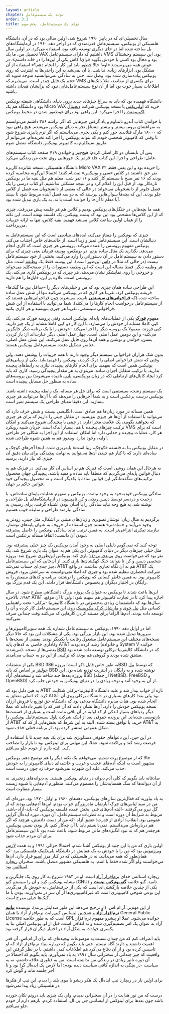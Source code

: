 ```yaml
---
layout: article
chapter: تولد یک سیستم‌عامل
order: 3.3
title: تولد یک سیستم‌عامل، بخش سوم
---
```




سال تحصیلی‌ای که در پاییز ۱۹۹۰ شروع شد، اولین سالی بود که در آن، دانشگاه هلسینکی از یونیکس، سیستم‌عامل قدرتمندی که در اواخر دهه ۱۹۶۰ در آزمایشگاه‌های بل ساخته شده اما در جای دیگری توسعه یافته بود، استفاده می‌کرد. در اولین سال تحصیل من، ما یک VAX داشتیم که دارای سیستم‌عامل VMS بود. این سیستم وحشتناک بود و محال بود کسی با خودش بگوید «وای! کاش یکی از این‌ها را در خانه داشتم». در عوض همه می‌پرسیدند «اوه! حالا چطور باید این کار را انجام دهم؟» استفاده از آن مشکل بود. ابزارهای زیادی نداشت. با آن نمی‌شد به این راحتی‌ها به اینترنت که روی یونیکس پیاده‌سازی شده بود، وصل شد. حتی به سادگی نمی‌توانستید متوجه شوید که حجم یک فایل چقدر است. می‌پذیرم که VMS برای یکسری از مقاصد، مثلا بانک‌های اطلاعات بسیار خوب بود اما از آن نوع سیستم‌عامل‌هایی نبود که برایشان هیجان داشته باشید.

دانشگاه فهمیده بود که باید به سراغ چیزهای جدید برود. دنیای دانشگاهی شیفته یونیکس بود و دانشگاه هم یک Micro VAX خرید که <abbr title=" Ultrix">اولتریکس</abbr > یا نسخه یونیکس شرکت <abbr title=" Digital Equipment Corporation">دیجیتال اکوییپمنت</abbr > را اجرا می‌کرد. این راهی بود برای غوطه‌ور شدن در محیط یونیکس.

با خواندن کتاب آندرو تاننباوم و یاد گرفتن چیزهایی که اگر تراشه ۳۸۶ داشتم می‌توانستم به سراغشان بروم، بیشتر و بیشتر مشتاق تجربه دنیای یونیکس می‌شدم. هیچ راهی نبود که ۱۸۰۰۰ مارک فنلاندی جور کنم و یکی بخرم. می‌دانستم که اگر ترم پاییزی شروع شود تا وقتی که کامپیوتر شخصی خودم که بتواند یونیکس را اجرا کند نخریده‌ام، می‌توانم از طریق سینکلرم به کامپیوتر یونیکس دانشگاه متصل شوم.

پس آن تابستان دو کار اصلی کردم: هیچ‌چیز و خواندن ۷۱۹ صفحه کتاب سیستم‌های عامل: طراحی و اجرا. این کتاب جلد قرمز یک جورهایی روی تخت من زندگی می‌کرد.

دانشگاه هلسینکی، نسخه شانزده کاربره Micro VAX را خریده بود و این یعنی فقط ۳۲ نفر حق داشتند در کلاس «سی و یونیکس» ثبت‌نام کنند؛ احتمالا این‌گونه محاسبه کرده بودند که ۱۶ نفر صبح با سیستم کار کنند و ۱۶ نفر شب. معلم هم مثل بقیه ما در یونیکس تازه‌کار بود. از قبل این را اعلام کرد و در نتیجه مشکلی نداشتیم. او کتاب درسی را یک فصل جلوتر از دانشجویان می‌خواند در حالی که بعضی از دانشجویان سه فصل از کلاس جلو بودند. این که بچه‌ها سوال‌هایی بپرسند که به دو سه فصل آینده مربوط شود تا ببینند آیا معلم تا آن‌جا را خوانده است یا نه، به یک بازی تبدیل شده بود.

همه ما بچه‌هایی در جنگل‌های یونیکس بودیم و کلاس هم هر جلسه پیش‌ می‌رفت. چیزی که از این کلاس‌ها مشخص بود این بود که پشت یونیکس، یک فلسفه نهفته است. این نکته را از همان اولین ساعت کلاس می‌شد فهمید. بقیه کلاس، تنها به ارائه جزییات می‌پرداخت.

چیزی که یونیکس را ممتاز می‌کند، ایده‌های بنیادینی است که این سیستم‌عامل به دنبالشان است. این سیستم‌عامل تمیز و زیبا است. از حالت‌های خاص اجتناب می‌کند. یونیکس مفهوم پروسس را عمده می‌کند. پروسس هر چیزی است که کاری انجام می‌دهد. بگذارید یک مثال ساده بزنم. در یونیکس، پوسته فرمان یعنی چیزی که برای دستور دادن به سیستم‌عامل در آن دستوراتی را وارد می‌کنید، بخشی از خود سیستم‌عامل نیست (در حالی که مثلا در <abbr title="سیستم‌عامل دیسک. یکی از اولین سیستم‌عامل‌های متنی که برای کامپیوترهای پی سی ساخته شد.">داس</abbr > این‌طور است). این پوسته فقط یک <abbr title="Task">وظیفه</abbr > است. مثل هر وظیفه دیگر. فقط مساله این است که این وظیفه دستورات را از صفحه‌کلید می‌خواند و خروجی را روی نمایشگر نشان می‌دهد. هر چیزی که در یونیکس کاری می‌کند، یک پروسس است. علاوه بر این، فایل‌ها را هم دارید.

این طراحی ساده همان چیزی بود که من و خیلی‌های دیگر را -حداقل بین ما گیک‌ها- فریفته یونیکس کرد. تقریبا هر کاری که در یونیکس می‌کنید تنها از شش عمل ساده ساخته شده (که <abbr title="System Call">**فراخوانی‌های سیستمی**</abbr > نامیده می‌شوند چون فراخوانی‌هایی هستند که از سیستم‌عامل درخواست انجام کارها را می‌کنند). شما می‌توانید با استفاده از این شش فراخوانی سیستمی، تقریبا هر چیزی بنویسید و هر کاری بکنید.

مفهوم <abbr title="Frok">**فورک**</abbr > یکی از عملیات‌های پایه‌ای یونیکس است. وقتی پروسه فورک می‌کند، یک کپی کاملا مشابه از خودش را می‌سازد. با این کار دو کپی کاملا مشابه از یک چیز دارید. کپی فرزند، معمولا یک پروسه دیگر را اجرا می‌کند -خودش را با یک برنامه دیگر جایگزین می‌کند- و این دومین عمل اصلی است. چهار عمل اصلی دیگر عبارت‌اند از: باز کردن، بستن، خواندن و نوشتن و همه آن‌ها روی فایل عمل می‌کنند. این شش عمل اصلی، عناصر تشکیل دهنده سیستم‌عامل یونیکس هستند.

بدون شک هزاران فراخوانی سیستم دیگر وجود دارند تا همه جزییات را پوشش دهند، ولی وقتی که شش فراخوانی اصلی را درک کردید، یونیکس را فهمیده‌اید. یکی از زیبایی‌های یونیکس همین است که بفهمید برای انجام کارهای پیچیده، نیازی به رابط‌های پیچیده ندارید. با ترکیب متقابل اجزای ساده، می‌توان به هر مقدار پیچیدگی‌ رسید. کاری که باید کرد ایجاد کانال‌های ارتباطی (که در زبان یونیکسی، <abbr title="Pipe که با علامت | نمایش داده می‌شود.">پایپ</abbr > نامیده می‌شوند) بین پروسه‌های ساده به منظور حل مسایل پیچیده است.

یک سیستم زشت، سیستمی است که برای حل هر مساله، یک رابطه پیچیده داشته باشد. یونیکس درست برعکس است و به شما آجرهایی را می‌دهد که با آن‌ها می‌توانید هر چیزی بسازید. این دقیقا معنای طراحی یک سیستم تمیز است.

همین مساله در مورد زبان‌ها هم صادق است. انگلیسی بیست و شش حرف دارد که می‌توانید با استفاده از آن‌ها هر چیزی بنویسید. در مقابل چینی را داریم که برای هر چیزی که بخواهید بگویید، یک علامت مجزا دارد. در چینی با پیچیدگی شروع می‌کنید و امکان ترکیب چیزهای پیچیده با ‌هم، بسیار اندک است. جریان شبیه رویکرد VMS است که برای هر کار، عملیات پیچیده و جذابی دارد اما امکان استفاده از این اجزا به شکلی جز طراحی اولیه، وجود ندارد. ویندوز هم به همین شیوه طراحی شده.

در مقابل یونیکس بنا به فلسفه «کوچک، زیبا است» پایه‌ریزی شده. اینجا آجرهای کوچک و ساده‌ای دارید که با کنار هم چیدن آن‌ها می‌توانید به نهایت پیچیدگی برای بیان دقیق آن چیزی که نیاز دارید، برسید.

به هرحال این همان روشی است که فیزیک هم بر اساس آن کار می‌کند. در فیزیک هم به دنبال قوانین پایه‌ای می‌گردیم که منطقا باید ساده و مفید باشند. پیچیدگی جهان محصول ترکیب‌های شگفت‌انگیز این قوانین ساده با یکدیگر است و نه محصول پیچیدگی خود قوانین حاکم بر جهان.

سادگی یوینکس خودبه‌خود به وجود نیامده. یونیکس و مفهوم عملیات پایه‌ای ساده‌اش، با زحمت و دردسر توسط <abbr title=" Dennis Rickie">دنیس ریچی</abbr > و <abbr title=" Ken Thompson">کن تامپسون</abbr > در آزمایشگاه‌های بل طراحی و نوشته شد. به هیچ وجه نباید سادگی را با آسان بودن اشتباه گرفت. برای رسیدن به سادگی نیازمند طراحی و سلیقه خوب هستیم.

برگردیم به مثال زبان‌: نوشتار تصویری و زبان‌های مبتنی بر اشکال، مثل چینی، زودتر به وجود می‌آیند و «ساده‌تر» هستند چون استفاده از حروف به عنوان پایه‌های نوشتار، نیازمند تفکری انتزاعی‌تر است. به همین ترتیب نباید سادگی یونیکس را حاصل پیشرفته‌ نبودن آن دانست؛ اتفاقا مساله برعکس است.

توجه کنید که نمی‌گویم دلیلی اصلی به وجود آمدن یونیکس یک چیز خیلی پیشرفته بود. مثل خیلی چیزهای دیگر در دنیای کامپیوتر، این یکی هم به عنوان یک بازی شروع شد. یک نفر بود که می‌خواست روی <abbr title=" PDP-11 یکی از مینی کامپیوترهای اولیه ۱۶ بیتی که در طول دهه هفتاد بسیار محبوب بود.">پی.دی.پی-۱۱</abbr > بازی کند. یونیکس این‌طوری شروع شد: پروژه شخصی دنیس و کن تا بتوانند جنگ کهکشان‌ها بازی کنند. از آن‌جایی که این سیستم‌عامل چیز جدی‌ای حساب نمی‌شد، AT&T هم به آن نگاه تجاری نداشت. در واقع AT&T یک شرکت انحصاری تنظیم شده بود و چیزی که اصلا نمی‌توانست به سراغش برود، فروش کامپیوتر بود. به همین خاطر کسانی که یونیکس را نوشتند، برنامه و کدهای منبعش را به رایگان در اختیار دیگران و بخصوص دانشگاه‌ها قرار دادند. این یک قدم بزرگ بود.

این‌ها باعث شدند تا یونیکس به عنوان یک پروژه بزرگ دانشگاهی مطرح شود. در سال ۱۹۸۴، بالاخره AT&T اجازه پیدا کرد تا در تجارت کامپیوتر هم سهیم شود؛ ولی تا آن موقع، سال‌ها بود که دانشمندان زیادی به‌خصوص در دانشگاه کالیفرنیا -برکلی- تحت راهنمایی کسانی مثل <abbr title="Bill Joy">بیل جوی</abbr > و <abbr title=" Marchall Kirk McKuisk">مارشال کرک مکوییسک</abbr > روی این سیستم‌عامل کار کرده و آن را توسعه داده بودند. آدم‌ها الزاما برای مستند کردن کارهایی که می‌کنند وقت چندانی صرف نمی‌کنند.

اما در اوایل دهه ۱۹۹۰، یونیکس به سیستم‌عامل شماره یک همه سوپرکامپیوترها و سرورها تبدیل شده بود. این بازار بزرگی بود. یکی از مشکلات این بود که حالا دیگر نسخه‌های مختلف این سیستم‌عامل مشغول رقابت با یکدیگر بودند. بعضی از نسخه‌ها با وفاداری خاصی به کدهای پایه AT&T رشد کرده بودند (و خانواده System V خوانده می‌شدند). بعضی‌ها از نسخه <abbr title=" Berkeley Software Distribution که یکی از اولین سیستم‌عامل‌های مشابه یونیکس بود و هنوز هم انتخابی عالی برای سرورها به حساب می‌آید.">BSD</abbr > که در دانشگاه کالیفرنیا-برکلی توسعه داده شده بود مشتق شده بودند و گروهی هم بودند که ترکیبی از این دو به حساب می‌آمدند.

یکی از مشتقات BSD به طور خاص قابل ذکر است؛ پروژه 386BSD که توسط <abbr title=" Bill Jolitz">بیل جولیتز</abbr > بر اساس کد پایه BSD نوشته شده و به رایگان در اینترنت توزیع شده بود. این پروژه بعدها چند شاخه شد و نسخه‌های آزاد BSD (از جمله NetBSD، FreeBSD و OpenBSD) از آن به وجود آمد و توجه زیادی را در دنیای یونیکس به خودش جلب کرد.

به هین دلیل بود که AT&T تازه از خواب بیدار شد و علیه دانشگاه کالیفرنیا-برکلی شکایت کرد. کد اصلی متعلق به AT&T بود ولی بعدا کارهای بسیاری در دانشگاه برکلی روی آن انجام شده بود. هیات مدیره دانشگاه مدعی بود که دانشگاه حق توزیع یا فروش ارزان نسخه یونیکس خودش را دارد. آن‌ها نشان دادند که آن قدر کد را تغییر داده‌اند که عملا دیگر ردپاهای بسیار اندکی از کد اولیه در آن باقی مانده است و بسیاری از قسمت‌ها بازنویسی شده‌اند. این پرونده حقوقی بعد از اینکه شرکت <abbr title=" Novell">ناول</abbr > سیستم‌عامل یونیکس را از AT&T خرید، با توافق بسته شده. البته به این شرط که بخش‌هایی از کد که AT&T به شکل عمومی منتشر کرده بود، از برنامه فعلی حذف شود.

در این حین، این دعواهای حقوقی دستاویزی شد برای یک بچه جدید تا با استفاده از فرصت رشد کند و پراکنده شود. عملا، این مهلتی برای لینوکس بود تا بازار را تصاحب کند. البته دارم از خودم جلو می‌افتم.

حالا که از موضوع پرت شدیم، می‌خواهم یک نکته دیگر را هم توضیح دهم. یونیکس مشهور است به اینکه آدم‌های عجیب و غریب و حاشیه‌ای دنیای کامپیوتر را به خودش جذب می‌کند. علیه این شهرت نمی‌شود حرف زد چون درست است.

صادقانه باید بگویم که کلی آدم دیوانه در دنیای یونیکس هستند. نه دیوانه‌های زنجیری. نه از آن دیوانه‌ها که سگ همسایه‌شان را مسموم می‌کنند. منظورم آدم‌هایی با شیوه زیست بسیار متفاوت است.

به یاد بیاورید که فعال‌ترین سال‌های یونیکس، دهه‌های ۱۹۶۰ و اوایل ۱۹۷۰ بود. دوره‌ای که من در سبد لباس‌های چرک آپارتمان مادربزرگم خواب بودم. این‌ها آدم‌هایی بودند که از گل نیرو می‌گرفتند -البته آدم‌های فنی. بخش عمده فلسفه یونیکس که-باید-آزاد-باشد، مربوط به شرایط آن دوره است و نه نظریات سیستم‌عامل. آن دوره، دوره ایده‌آل گرایی عمومی بود. انقلاب؛ آزادی از قدرت؛ عشق آزاد -که من از دست دادمش، هرچند که اگر هم درباره‌اش می‌دانستم، نمی‌دانستم باید با آن چه‌کار کنم. باز بودن نسبی یونیکس، هرچقدر هم که به نبود انگیزه‌های مالی مربوط شود، باعث شده بود تا این سیستم‌عامل برای آن مردم جذاب شود.

اولین باری که من با این جنبه از یونیکس آشنا شدم، احتمالا حوالی ۱۹۹۱ و به همت <abbr title=" Lars Wirzenius">لارس ویرزنیوس</abbr > بود که من را با خودش به یک همایش در دانشگاه پلی‌تکنیک هلسینکی برد -که همان‌طور که همه می‌دانند، نه در هلسینکی که در کنار مرز <abbr title="Espoo - شهری در فنلاند که از مراکز تکنولوژی این کشور است و شرکت نوکیا هم در آن قرار داشت">اسپو</abbr > قرار دارد. آن‌ها می‌خواستند ولو اگر شده فقط با اسم، به هلسینکی مشهور متصل باشند. سخنران <abbr title="Richard Stallman - از بنیان‌گذاران جنبش آزادی نرم‌افزار و از مبلغان فعال این فلسفه که لقب پیامبر این جنبش را به دوش می‌کشد.">ریچارد استالمن</abbr > بود.

ریچارد استالمن خدای <abbr title="Free Software">نرم‌افزار آزاد</abbr > است. او در ۱۹۸۴ شروع به کار روی یک جایگزین و مشابه یونیکس کرد و آن را سیستم گنو (GNU) نامید. گنو خلاصه <abbr title="Gnu is Not Unix">**گنو یونیکس نیست**</abbr > و یکی از چندین خلاصه بازگشتی‌ای است که یکی از حرف‌هایش، به خودش باز می‌گردد. این نوعی شوخی کامپیوتری است که غیرکامپیوتری‌ها از آن سر در نمی‌آورند. بودن با ما گیک‌ها خیلی مفرح است.

از این مهم‌تر، آر.ام.اس. (او ترجیح می‌دهد این طور صدایش بزنند)، نویسنده <abbr title=" Free Software Mnaifesto">**بیانیه نرم‌افزار آزاد**</abbr > و همچنین لیسانس کپی‌رایت نرم‌افزار آزاد یا همان General Public License است که به طور خلاصه GPL خوانده می‌شود. عملا او پیشرو مفهوم نرم‌افزار آزاد به عنوان یک امر تصمیم‌گیری شده و نه اتفاقی است. قبل از او، یونیکس اصلی بنا به یکسری حوادث به شکل آزاد در اختیار دیگران قرار گرفته بود.

باید اعتراف کنم که من چندان نسبت به موضوعات پیچیده‌ای که برای آر.ام.اس. آن قدر اهمیت داشتند و دارند آگاه نیستم. حتی باید بگویم که درباره بنیاد نرم‌افزار آزاد که او تاسیس کرده بود و از آن دفاع می‌کرد هم اطلاعات کمی داشتم. با در نظر گرفتن این واقعیت که چیز چندانی از سخنرانی سال ۱۹۹۱ به یاد نمی‌آورم، باید بگویم که احتمالا در آن دوره تاثیر زیادی در زندگی من نداشته است. من به فناوری علاقه داشتم، نه به سیاست -در بچگی به اندازه کافی سیاست دیده بودم؛ اما لارس یک ایده‌آل گرا بود و تا آخر جلسه ماند و گوش کرد.

برای اولین بار در ریچارد تیپ ایده‌آل یک هکر ریشو با موی بلند را دیدم. این تیپ از هکرها در هلسینکی زیاد پیدا نمی‌شود.

درست که من نور هدایت را در آن سخنرانی ندیدم، ولی یک چیزی باید درونم تکان خورده باشد چون بعدها برای لینوکس از لیسانس جی.پی.ال. استفاده کردم. بازهم دارم از خودم جلو می‌افتم.

